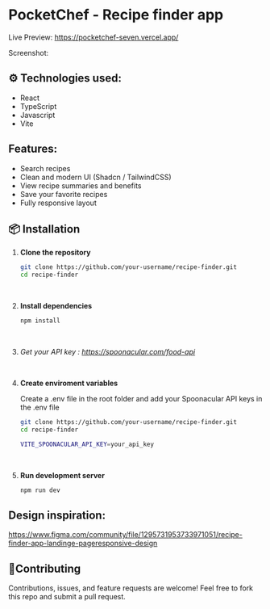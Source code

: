 # PocketChef - Recipe finder app

Live Preview: https://pocketchef-seven.vercel.app/

Screenshot: <img/>

<h2>⚙️ Technologies used:</h2>
<ul>
  <li>React</li>
  <li>TypeScript</li>
  <li>Javascript</li>
  <li>Vite</li>
</ul>

<h2>Features:</h2>

<ul>
  <li>Search recipes</li>
  <li>Clean and modern UI (Shadcn / TailwindCSS)</li>
  <li>View recipe summaries and benefits</li>
  <li>Save your favorite recipes</li>
  <li>Fully responsive layout</li>
</ul>

<h2>📦 Installation</h2>

1. **Clone the repository**
   
   ```bash
   git clone https://github.com/your-username/recipe-finder.git
   cd recipe-finder
<br>

2. **Install dependencies**
   
   ```bash
   npm install

<br>

3. *Get your API key : https://spoonacular.com/food-api*

<br>

4. **Create enviroment variables**
   
   Create a .env file in the root folder and add your Spoonacular API keys in the .env file
   ```bash
   git clone https://github.com/your-username/recipe-finder.git
   cd recipe-finder

   VITE_SPOONACULAR_API_KEY=your_api_key
   ```
<br>
   
5. **Run development server**
   
   ```bash
   npm run dev
   ```

<h2>Design inspiration:</h2>

https://www.figma.com/community/file/1295731953733971051/recipe-finder-app-landinge-pageresponsive-design

<h2>🤝Contributing</h2>
Contributions, issues, and feature requests are welcome!
Feel free to fork this repo and submit a pull request.




